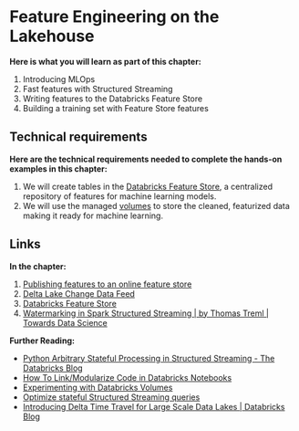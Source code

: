 # Feature Engineering on the Lakehouse

**Here is what you will learn as part of this chapter:**
1. Introducing MLOps
2. Fast features with Structured Streaming
3. Writing features to the Databricks Feature Store
4. Building a training set with Feature Store features 

## Technical requirements 

**Here are the technical requirements needed to complete the hands-on examples in this chapter:**
1. We will create tables in the [Databricks Feature Store](https://docs.databricks.com/en/machine-learning/feature-store/index.html), a centralized repository of features for machine learning models. 
2. We will use the managed [volumes](https://docs.databricks.com/en/sql/language-manual/sql-ref-volumes.html) to store the cleaned, featurized data making it ready for machine learning.

## Links

**In the chapter:**
1. [Publishing features to an online feature store](https://docs.databricks.com/machine-learning/feature-store/online-feature-stores.html)
2. [Delta Lake Change Data Feed](https://docs.databricks.com/en/delta/delta-change-data-feed.html)
3. [Databricks Feature Store](https://api-docs.databricks.com/python/feature-store/latest/index.html)
4. [Watermarking in Spark Structured Streaming | by Thomas Treml | Towards Data Science](https://towardsdatascience.com/watermarking-in-spark-structured-streaming-9e164f373e9) 

**Further Reading:**
- [Python Arbitrary Stateful Processing in Structured Streaming - The Databricks Blog](https://www.databricks.com/blog/2022/10/18/python-arbitrary-stateful-processing-structured-streaming.html)
- [How To Link/Modularize Code in Databricks Notebooks](https://gbamezai.medium.com/what-is-notebook-modularization-in-databricks-ca30b72ce888)
- [Experimenting with Databricks Volumes](https://medium.com/@tsiciliani/experimenting-with-databricks-volumes-5666cecb166)
- [Optimize stateful Structured Streaming queries](https://docs.databricks.com/en/structured-streaming/stateful-streaming.html)
- [Introducing Delta Time Travel for Large Scale Data Lakes | Databricks Blog](https://www.databricks.com/blog/2019/02/04/introducing-delta-time-travel-for-large-scale-data-lakes.html)

